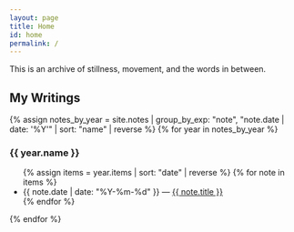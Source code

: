 ```yaml
---
layout: page
title: Home
id: home
permalink: /
---
```


This is an archive of stillness, movement, and the words in between.

<h2>My Writings</h2>

{% assign notes_by_year = site.notes | group_by_exp: "note", "note.date | date: '%Y'" | sort: "name" | reverse %}
{% for year in notes_by_year %}
<h3>{{ year.name }}</h3>
<ul>
  {% assign items = year.items | sort: "date" | reverse %}
  {% for note in items %}
    <li>
      {{ note.date | date: "%Y-%m-%d" }} — <a class="internal-link" href="{{ site.baseurl }}{{ note.url }}">{{ note.title }}</a>
    </li>
  {% endfor %}
</ul>
{% endfor %}

<style>
  .wrapper {
    max-width: 46em;
  }
</style>
